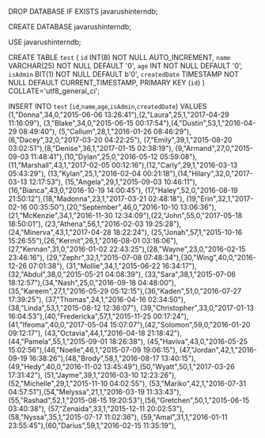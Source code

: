DROP DATABASE IF EXISTS javarushinterndb;

CREATE DATABASE javarushinterndb;

USE javarushinterndb;

CREATE TABLE `test` 
(
	`id` INT(8) NOT NULL AUTO_INCREMENT,
	`name` VARCHAR(25) NOT NULL DEFAULT '0',
	`age` INT NOT NULL DEFAULT '0',
	`isAdmin` BIT(1) NOT NULL DEFAULT b'0',
	`createdDate` TIMESTAMP NOT NULL DEFAULT CURRENT_TIMESTAMP,
	PRIMARY KEY (`id`)
)
COLLATE='utf8_general_ci';


INSERT INTO `test` (`id`,`name`,`age`,`isAdmin`,`createdDate`) 
VALUES 
(1,"Donna",34,0,"2015-06-06 13:26:41"),(2,"Laura",25,1,"2017-04-29 11:16:09"),
(3,"Blake",34,0,"2015-06-15 00:17:54"),(4,"Dustin",53,1,"2016-04-29 08:49:40"),
(5,"Callum",28,1,"2016-01-26 08:46:29"),(6,"Dacey",32,0,"2017-03-20 04:22:25"),
(7,"Emily",39,1,"2015-08-20 03:02:51"),(8,"Denise",36,1,"2017-01-15 02:38:19"),
(9,"Armand",27,0,"2015-09-03 11:48:41"),(10,"Dylan",25,0,"2016-05-12 05:59:08"),
(11,"Marshall",43,1,"2017-02-05 00:12:16"),(12,"Carly",29,1,"2016-03-13 05:43:29"),
(13,"Kylan",25,1,"2016-02-04 00:21:18"),(14,"Hilary",32,0,"2017-03-13 12:17:53"),
(15,"Angela",29,1,"2015-09-03 10:46:11"),(16,"Bianca",43,0,"2016-10-19 14:00:45"),
(17,"Haley",52,0,"2016-08-19 21:50:12"),(18,"Madonna",23,1,"2017-03-21 02:48:18"),
(19,"Erin",32,1,"2017-02-16 00:35:50"),(20,"September",46,0,"2016-10-10 13:06:36"),
(21,"McKenzie",34,1,"2016-11-30 12:34:09"),(22,"John",55,0,"2017-05-18 18:50:01"),
(23,"Athena",56,1,"2016-02-03 19:25:28"),(24,"Minerva",43,1,"2017-04-28 18:22:24"),
(25,"Jonah",57,1,"2015-10-16 15:26:55"),(26,"Kermit",26,1,"2016-08-01 03:16:06"),
(27,"Kennan",31,0,"2016-01-02 22:43:25"),(28,"Wayne",23,0,"2016-02-15 23:46:16"),
(29,"Zephr",32,1,"2015-07-08 07:48:34"),(30,"Wing",40,0,"2016-12-26 07:01:38"),
(31,"Mollie",34,1,"2015-06-22 16:34:17"),(32,"Abdul",38,0,"2015-05-21 04:08:39"),
(33,"Sara",38,1,"2015-07-06 18:12:57"),(34,"Nash",25,0,"2016-09-18 04:48:00"),
(35,"Kareem",27,1,"2016-05-29 05:12:15"),(36,"Kaden",51,0,"2016-07-27 17:39:25"),
(37,"Thomas",24,1,"2016-04-16 02:34:50"),(38,"Linda",53,1,"2015-08-12 12:36:07"),
(39,"Christopher",33,0,"2017-01-13 16:04:53"),(40,"Fredericka",57,1,"2015-11-25 00:17:24"),
(41,"Ifeoma",40,0,"2017-05-04 15:07:07"),(42,"Solomon",59,0,"2016-01-20 09:12:17"),
(43,"Octavia",44,1,"2016-04-18 21:18:42"),(44,"Pamela",55,1,"2015-09-01 18:26:38"),
(45,"Haviva",43,0,"2016-05-25 15:02:56"),(46,"Noelle",46,1,"2015-07-09 19:06:15"),
(47,"Jordan",42,1,"2016-09-19 16:38:26"),(48,"Brody",58,1,"2016-08-17 13:40:15"),
(49,"Hedy",40,0,"2016-11-02 13:45:49"),(50,"Wyatt",50,1,"2017-03-26 17:31:42"),
(51,"Jayme",39,1,"2016-03-10 12:23:26"),(52,"Michelle",29,1,"2015-11-10 04:02:55"),
(53,"Mariko",42,1,"2016-07-31 04:57:51"),(54,"Melyssa",21,1,"2016-03-19 11:33:43"),
(55,"Rashad",52,1,"2015-08-15 19:20:53"),(56,"Gretchen",50,1,"2015-06-15 03:40:38"),
(57,"Zenaida",33,1,"2015-12-11 20:02:53"),(58,"Nyssa",35,1,"2015-07-17 11:02:36"),
(59,"Amal",31,1,"2016-01-11 23:55:45"),(60,"Darius",59,1,"2016-02-15 11:35:19"),
